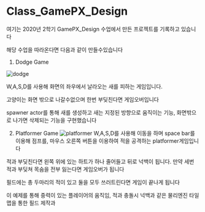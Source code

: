 # Class_GamePX_Design
여기는 2020년 2학기 GamePX_Design 수업에서 만든 프로젝트를 기록하고 있습니다

해당 수업을 따라온다면 다음과 같이 만들수있습니다

1. Dodge Game

![dodge](https://user-images.githubusercontent.com/71004742/187075374-7a56e076-a163-49fe-a877-ba2873c47d4b.JPG)

W,A,S,D를 사용해 화면의 좌우에서 날라오는 새를 피하는 게임입니다.

고양이는 화면 밖으로 나갈수없으며 한번 부딪친다면 게임오버입니다

spawner actor를 통해 새를 생성하고 새는 지정된 방향으로 움직이는 기능,
화면밖으로 나가면 삭제되는 기능을 구현했습니다

2. Platformer Game
![platformer](https://user-images.githubusercontent.com/71004742/187076019-f88339d8-81a9-49e9-8b57-aa59fb087f15.JPG)
W,A,S,D를 사용해 이동을 하며 space bar를 이용해 점프를, 마우스 오른쪽 버튼을 이용하여 적을 공격하는 platformer게임입니다

적과 부딪친다면 왼쪽 위에 있는 하트가 하나 줄어들고 뒤로 넉백이 됩니다.
만약 세번 적과 부딪쳐 목숨을 전부 잃는다면 게임오버가 됩니다

필드에는 총 두마리의 적이 있고 둘을 모두 쓰러트린다면 게임이 끝나게 됩니다

이 예제를 통해 중력이 있는 플레이어의 움직임, 적과 충돌시 넉백과 같은 물리엔진
타일맵을 통한 필드 제작과 
